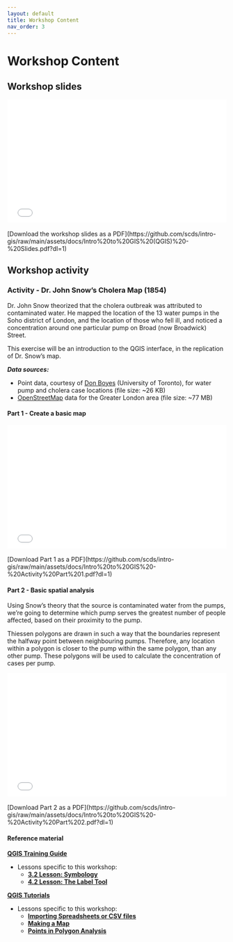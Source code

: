 ```yaml
---
layout: default
title: Workshop Content
nav_order: 3
---
```


<!-- Edit the content below for the workshop in question. Once you're ready to publish, remove the comment characters e.g. "<!--" at the start and end -->


# Workshop Content

## Workshop slides
<div style="position:relative;padding-top:56.25%;">
<iframe src="//docs.google.com/viewer?url=https://github.com/scds/intro-gis/raw/main/assets/docs/Intro%20to%20GIS%20(QGIS)%20-%20Slides.pdf?dl=0&hl=en_US&embedded=true" class="gde-frame" style="position:absolute;top:0;left:0;width:100%;height:100%;border:none;" scrolling="no"></iframe>
</div>
<br />
[Download the workshop slides as a PDF](https://github.com/scds/intro-gis/raw/main/assets/docs/Intro%20to%20GIS%20(QGIS)%20-%20Slides.pdf?dl=1)

<!--
<iframe src="https://mcmasteru365-my.sharepoint.com/personal/homuthc_mcmaster_ca/_layouts/15/Doc.aspx?sourcedoc={cc63983e-20b4-476d-bf2b-e750ced2dc08}&amp;action=embedview&amp;wdAr=1.7777777777777777" width="610px" height="367px" frameborder="0"></a></iframe>
-->





## Workshop activity

### Activity - Dr. John Snow’s Cholera Map (1854)

Dr. John Snow theorized that the cholera outbreak was attributed to contaminated water. He mapped the location of the 13 water pumps in the Soho district of London, and the location of those who fell ill, and noticed a concentration around one particular pump on Broad (now Broadwick) Street.

This exercise will be an introduction to the QGIS interface, in the replication of Dr. Snow’s map. 

*__Data sources:__*
- Point data, courtesy of [Don Boyes](http://donboyes.com/2011/10/14/john-snow-and-serendipity/) (University of Toronto), for water pump and cholera case locations (file size: ~26 KB) 
- [OpenStreetMap](http://download.geofabrik.de/) data for the Greater London area (file size: ~77 MB) 

#### Part 1 - Create a basic map

<!--
<iframe src="https://mcmasteru365-my.sharepoint.com/personal/homuthc_mcmaster_ca/_layouts/15/Doc.aspx?sourcedoc={c4ac6cc4-a09b-4143-99a7-742a7529ae38}&amp;action=embedview&amp;wdPrint=0&amp;wdEmbedCode=0" width="610px" height="367px" frameborder="0"></iframe>
-->

<div style="position:relative;padding-top:56.25%;">
<iframe src="//docs.google.com/viewer?url=https://github.com/scds/intro-gis/raw/main/assets/docs/Intro%20to%20GIS%20-%20Activity%20Part%201.pdf?dl=0&hl=en_US&embedded=true" class="gde-frame" style="position:absolute;top:0;left:0;width:100%;height:100%;border:none;" scrolling="no"></iframe>
</div>
<br />
[Download Part 1 as a PDF](https://github.com/scds/intro-gis/raw/main/assets/docs/Intro%20to%20GIS%20-%20Activity%20Part%201.pdf?dl=1)

#### Part 2 - Basic spatial analysis

Using Snow’s theory that the source is contaminated water from the pumps, we’re going to determine which pump serves the greatest number of people affected, based on their proximity to the pump. 

Thiessen polygons are drawn in such a way that the boundaries represent the halfway point between neighbouring pumps. Therefore, any location within a polygon is closer to the pump within the same polygon, than any other pump. These polygons will be used to calculate the concentration of cases per pump. 

<!--
<iframe src="https://mcmasteru365-my.sharepoint.com/personal/homuthc_mcmaster_ca/_layouts/15/Doc.aspx?sourcedoc={a7c183a2-1a4b-475b-bd2d-6f3ccd15a945}&amp;action=embedview&amp;wdPrint=0&amp;wdEmbedCode=0" width="610px" height="367px" frameborder="0"></iframe>
-->

<div style="position:relative;padding-top:56.25%;">
<iframe src="//docs.google.com/viewer?url=https://github.com/scds/intro-gis/raw/main/assets/docs/Intro%20to%20GIS%20-%20Activity%20Part%202.pdf?dl=0&hl=en_US&embedded=true" class="gde-frame" style="position:absolute;top:0;left:0;width:100%;height:100%;border:none;" scrolling="no"></iframe>
</div>
<br />
[Download Part 2 as a PDF](https://github.com/scds/intro-gis/raw/main/assets/docs/Intro%20to%20GIS%20-%20Activity%20Part%202.pdf?dl=1)

#### Reference material

**[QGIS Training Guide](https://docs.qgis.org/3.4/en/docs/training_manual/index.html)**
- Lessons specific to this workshop:
  - **[3.2 Lesson: Symbology](https://docs.qgis.org/3.4/en/docs/training_manual/basic_map/symbology.html)**
  - **[4.2 Lesson: The Label Tool](https://docs.qgis.org/3.4/en/docs/training_manual/vector_classification/label_tool.html)**
  
**[QGIS Tutorials](http://www.qgistutorials.com/en/)**
- Lessons specific to this workshop:
  - **[Importing Spreadsheets or CSV files](https://www.qgistutorials.com/en/docs/importing_spreadsheets_csv.html)**
  - **[Making a Map](http://www.qgistutorials.com/en/docs/making_a_map.html)**
  - **[Points in Polygon Analysis](https://www.qgistutorials.com/en/docs/points_in_polygon.html)**
